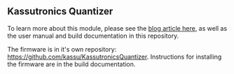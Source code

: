 ## Kassutronics Quantizer

To learn more about this module, please see the [blog article here](https://kassu2000.blogspot.com/2019/10/quantizer.html), as well as the user manual and build documentation in this repository.

The firmware is in it's own repository: https://github.com/kassu/KassutronicsQuantizer. Instructions for installing the firmware are in the build documentation.
